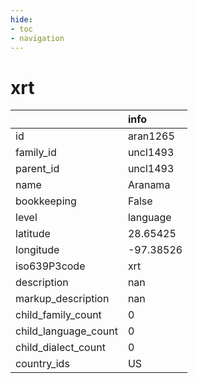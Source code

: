 ```yaml
---
hide:
- toc
- navigation
---
```

# xrt
|                      | info      |
|:---------------------|:----------|
| id                   | aran1265  |
| family_id            | uncl1493  |
| parent_id            | uncl1493  |
| name                 | Aranama   |
| bookkeeping          | False     |
| level                | language  |
| latitude             | 28.65425  |
| longitude            | -97.38526 |
| iso639P3code         | xrt       |
| description          | nan       |
| markup_description   | nan       |
| child_family_count   | 0         |
| child_language_count | 0         |
| child_dialect_count  | 0         |
| country_ids          | US        |